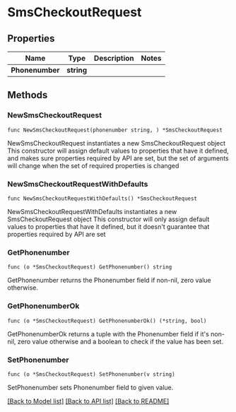 # SmsCheckoutRequest

## Properties

Name | Type | Description | Notes
------------ | ------------- | ------------- | -------------
**Phonenumber** | **string** |  | 

## Methods

### NewSmsCheckoutRequest

`func NewSmsCheckoutRequest(phonenumber string, ) *SmsCheckoutRequest`

NewSmsCheckoutRequest instantiates a new SmsCheckoutRequest object
This constructor will assign default values to properties that have it defined,
and makes sure properties required by API are set, but the set of arguments
will change when the set of required properties is changed

### NewSmsCheckoutRequestWithDefaults

`func NewSmsCheckoutRequestWithDefaults() *SmsCheckoutRequest`

NewSmsCheckoutRequestWithDefaults instantiates a new SmsCheckoutRequest object
This constructor will only assign default values to properties that have it defined,
but it doesn't guarantee that properties required by API are set

### GetPhonenumber

`func (o *SmsCheckoutRequest) GetPhonenumber() string`

GetPhonenumber returns the Phonenumber field if non-nil, zero value otherwise.

### GetPhonenumberOk

`func (o *SmsCheckoutRequest) GetPhonenumberOk() (*string, bool)`

GetPhonenumberOk returns a tuple with the Phonenumber field if it's non-nil, zero value otherwise
and a boolean to check if the value has been set.

### SetPhonenumber

`func (o *SmsCheckoutRequest) SetPhonenumber(v string)`

SetPhonenumber sets Phonenumber field to given value.



[[Back to Model list]](../README.md#documentation-for-models) [[Back to API list]](../README.md#documentation-for-api-endpoints) [[Back to README]](../README.md)


